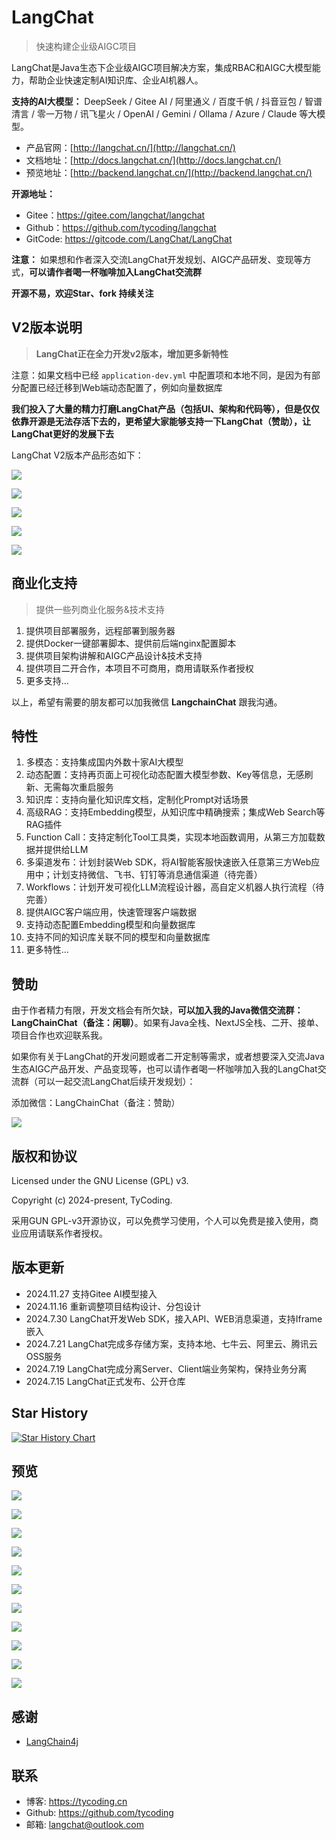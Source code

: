 # LangChat

> 快速构建企业级AIGC项目

LangChat是Java生态下企业级AIGC项目解决方案，集成RBAC和AIGC大模型能力，帮助企业快速定制AI知识库、企业AI机器人。
 
**支持的AI大模型：** DeepSeek / Gitee AI / 阿里通义 / 百度千帆 / 抖音豆包 / 智谱清言 / 零一万物 / 讯飞星火 / OpenAI / Gemini / Ollama / Azure / Claude 等大模型。

- 产品官网：[http://langchat.cn/](http://langchat.cn/)
- 文档地址：[http://docs.langchat.cn/](http://docs.langchat.cn/)
- 预览地址：[http://backend.langchat.cn/](http://backend.langchat.cn/)

**开源地址：**

- Gitee：https://gitee.com/langchat/langchat
- Github：https://github.com/tycoding/langchat
- GitCode: https://gitcode.com/LangChat/LangChat

**注意：** 如果想和作者深入交流LangChat开发规划、AIGC产品研发、变现等方式，**可以请作者喝一杯咖啡加入LangChat交流群**

**开源不易，欢迎Star、fork 持续关注**

## V2版本说明

> **LangChat正在全力开发v2版本，增加更多新特性**

注意：如果文档中已经 `application-dev.yml` 中配置项和本地不同，是因为有部分配置已经迁移到Web端动态配置了，例如向量数据库

**我们投入了大量的精力打磨LangChat产品（包括UI、架构和代码等），但是仅仅依靠开源是无法存活下去的，更希望大家能够支持一下LangChat（赞助），让LangChat更好的发展下去**

LangChat V2版本产品形态如下：

![](imgs/MIK-lsqJpo.png)

![](imgs/MIK-fFMz5U.png)

![](imgs/MIK-FLutGm.png)

![](imgs/MIK-lSq51v.png)

![](imgs/MIK-D1hnnY.png)

## 商业化支持

> 提供一些列商业化服务&技术支持

1. 提供项目部署服务，远程部署到服务器
2. 提供Docker一键部署脚本、提供前后端nginx配置脚本
3. 提供项目架构讲解和AIGC产品设计&技术支持
4. 提供项目二开合作，本项目不可商用，商用请联系作者授权
5. 更多支持...

以上，希望有需要的朋友都可以加我微信 **LangchainChat** 跟我沟通。

## 特性

1. 多模态：支持集成国内外数十家AI大模型
2. 动态配置：支持再页面上可视化动态配置大模型参数、Key等信息，无感刷新、无需每次重启服务
3. 知识库：支持向量化知识库文档，定制化Prompt对话场景
4. 高级RAG：支持Embedding模型，从知识库中精确搜索；集成Web Search等RAG插件
5. Function Call：支持定制化Tool工具类，实现本地函数调用，从第三方加载数据并提供给LLM
6. 多渠道发布：计划封装Web SDK，将AI智能客服快速嵌入任意第三方Web应用中；计划支持微信、飞书、钉钉等消息通信渠道（待完善）
7. Workflows：计划开发可视化LLM流程设计器，高自定义机器人执行流程（待完善）
8. 提供AIGC客户端应用，快速管理客户端数据
9. 支持动态配置Embedding模型和向量数据库
10. 支持不同的知识库关联不同的模型和向量数据库
11. 更多特性...

## 赞助

由于作者精力有限，开发文档会有所欠缺，**可以加入我的Java微信交流群：LangChainChat（备注：闲聊）**。如果有Java全栈、NextJS全栈、二开、接单、项目合作也欢迎联系我。

如果你有关于LangChat的开发问题或者二开定制等需求，或者想要深入交流Java生态AIGC产品开发、产品变现等，也可以请作者喝一杯咖啡加入我的LangChat交流群（可以一起交流LangChat后续开发规划）：

添加微信：LangChainChat（备注：赞助）

![](docs/imgs/MIK-3F1Xlb.png)

## 版权和协议

Licensed under the GNU License (GPL) v3. 

Copyright (c) 2024-present, TyCoding.

采用GUN GPL-v3开源协议，可以免费学习使用，个人可以免费是接入使用，商业应用请联系作者授权。

## 版本更新

- 2024.11.27 支持Gitee AI模型接入
- 2024.11.16 重新调整项目结构设计、分包设计
- 2024.7.30 LangChat开发Web SDK，接入API、WEB消息渠道，支持Iframe嵌入
- 2024.7.21 LangChat完成多存储方案，支持本地、七牛云、阿里云、腾讯云OSS服务
- 2024.7.19 LangChat完成分离Server、Client端业务架构，保持业务分离
- 2024.7.15 LangChat正式发布、公开仓库

## Star History

[![Star History Chart](https://api.star-history.com/svg?repos=TyCoding/langchat&type=Date)](https://star-history.com/#TyCoding/langchat&Date)

## 预览

![](docs/imgs/MIK-jJfiee.png)

![](docs/imgs/MIK-qQTgUW.png)

![](docs/imgs/MIK-hkimZf.png)


![](docs/imgs/MIK-Axv453.png)

![](docs/imgs/MIK-B0EgMc.png)

![](docs/imgs/MIK-aumvM8.png)

![](docs/imgs/MIK-D8rxTi.png)

![](docs/imgs/MIK-nXe2mr.png)

![](docs/imgs/MIK-dwX7mz.png)

![](docs/imgs/MIK-KGG50l.png)


![](docs/imgs/MIK-qmfti3.png)


## 感谢

- [LangChain4j](https://github.com/langchain4j/langchain4j)


## 联系

- 博客: https://tycoding.cn
- Github: https://github.com/tycoding
- 邮箱: langchat@outlook.com
